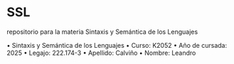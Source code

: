 # SSL
repositorio para la materia Sintaxis y Semántica de los Lenguajes

• Sintaxis y Semántica de los Lenguajes
• Curso: K2052
• Año de cursada: 2025
• Legajo: 222.174-3
• Apellido: Calviño
• Nombre: Leandro
